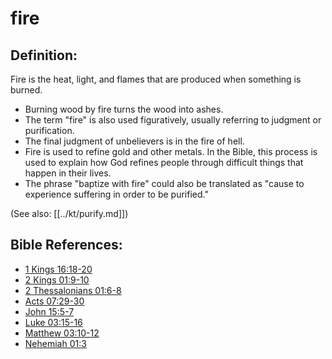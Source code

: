 # fire #

## Definition: ##

Fire is the heat, light, and flames that are produced when something is burned.

* Burning wood by fire turns the wood into ashes.
* The term "fire" is also used figuratively, usually referring to judgment or purification.
* The final judgment of unbelievers is in the fire of hell.
* Fire is used to refine gold and other metals. In the Bible, this process is used to explain how God refines people through difficult things that happen in their lives.
* The phrase "baptize with fire" could also be translated as "cause to experience suffering in order to be purified."

(See also: [[../kt/purify.md]])

## Bible References: ##

* [1 Kings 16:18-20](en/tn/1ki/help/16/18)
* [2 Kings 01:9-10](en/tn/2ki/help/01/09)
* [2 Thessalonians 01:6-8](en/tn/2th/help/01/06)
* [Acts 07:29-30](en/tn/act/help/07/29)
* [John 15:5-7](en/tn/jhn/help/15/05)
* [Luke 03:15-16](en/tn/luk/help/03/15)
* [Matthew 03:10-12](en/tn/mat/help/03/10)
* [Nehemiah 01:3](en/tn/neh/help/01/03)